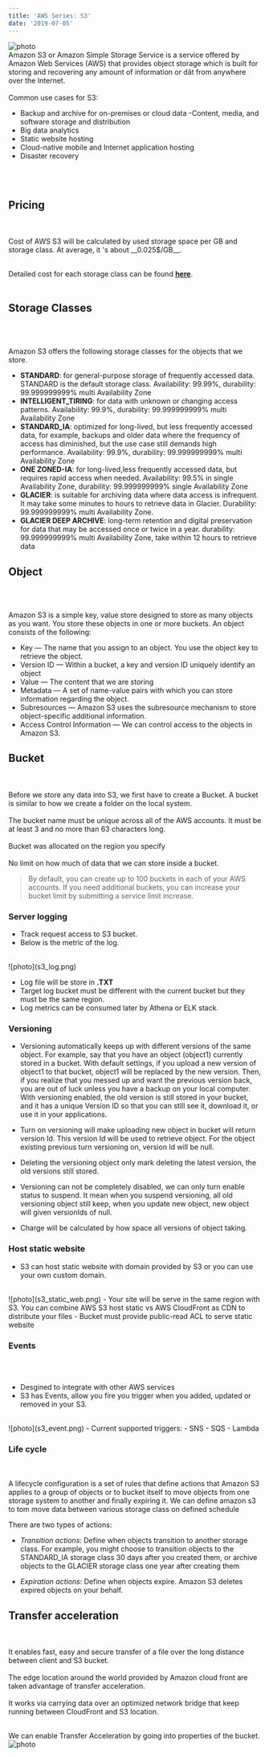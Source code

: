 ```yaml
---
title: 'AWS Series: S3'
date: '2019-07-05'
---
```

![photo](s3.jpg)
<br>
Amazon S3 or Amazon Simple Storage Service is a service offered by Amazon Web Services (AWS) that provides object storage which is built for storing and recovering any amount of information or dât from anywhere over the Internet.
<br>
<br>
Common use cases for S3:
- Backup and archive for on-premises or cloud data
-Content, media, and software storage and distribution
- Big data analytics
- Static website hosting
- Cloud-native mobile and Internet application hosting
- Disaster recovery
<br>
<br>

## Pricing
<br>
<br>
Cost of AWS S3 will be calculated by used storage space per GB and storage class. At average, it 's about __0.025$/GB__.
<br>
<br>

Detailed cost for each storage class can be found [__here__](https://aws.amazon.com/s3/pricing/).
<br>
<br>

## Storage Classes
<br>
<br>

Amazon S3 offers the following storage classes for the objects that we store.
  - __STANDARD__: for general-purpose storage of frequently accessed data.
  STANDARD is the default storage class. Availability: 99.99%, durability: 99.999999999%  multi Availability Zone
  - __INTELLIGENT_TIRING__: for data with unknown or changing access patterns. Availability: 99.9%, durability: 99.999999999% multi Availability Zone
  - __STANDARD_IA__: optimized for long-lived, but less frequently accessed data, for example, backups and older data where the frequency of access has diminished, but the use case still demands high performance.
  Availability: 99.9%, durability: 99.999999999% multi Availability Zone
  - __ONE ZONED-IA__: for long-lived,less frequently accessed data, but requires rapid access when needed. Availability: 99.5% in single Availability Zone, durability: 99.999999999% single Availability Zone
  - __GLACIER__: is suitable for archiving data where data access is infrequent. It may take some minutes to hours to retrieve data in Glacier. Durability: 99.999999999% multi Availability Zone.
  - __GLACIER DEEP ARCHIVE__: long-term retention and digital preservation for data that may be accessed once or twice in a year. durability: 99.999999999% multi Availability Zone, take within 12 hours to retrieve data

## Object
<br>
<br>

Amazon S3 is a simple key, value store designed to store as many objects as you want. You store these objects in one or more buckets. An object consists of the following:
- Key — The name that you assign to an object. You use the object key to retrieve the object.
- Version ID — Within a bucket, a key and version ID uniquely identify an object
- Value — The content that we are storing
- Metadata — A set of name-value pairs with which you can store information regarding the object.
- Subresources — Amazon S3 uses the subresource mechanism to store object-specific additional information.
- Access Control Information — We can control access to the objects in Amazon S3.

## Bucket
<br>
<br>
Before we store any data into S3, we first have to create a Bucket. A bucket is similar to how we create a folder on the local system.
<br>
<br>
The bucket name must be unique across all of the AWS accounts. It must be at least 3 and no more than 63 characters long.
<br>
<br>
Bucket was allocated on the region you specify
<br>
<br>
No limit on how much of data that we can store inside a bucket.

> By default, you can create up to 100 buckets in each of your AWS accounts. If you need additional buckets, you can increase your bucket limit by submitting a service limit increase.

### Server logging

- Track request access to S3 bucket.
- Below is the metric of the log.
<br>
![photo](s3_log.png)


- Log file will be store in __.TXT__
- Target log bucket must be different with the current bucket but they must be the same region.
- Log metrics can be consumed later by Athena or ELK stack.

### Versioning

- Versioning automatically keeps up with different versions of the same object. For example, say that you have an object (object1) currently stored in a bucket. With default settings, if you upload a new version of object1 to that bucket, object1 will be replaced by the new version. Then, if you realize that you messed up and want the previous version back, you are out of luck unless you have a backup on your local computer. With versioning enabled, the old version is still stored in your bucket, and it has a unique Version ID so that you can still see it, download it, or use it in your applications.


- Turn on versioning will make uploading new object in bucket will return version Id. This version Id will be used to retrieve object. For the object existing previous turn versioning on, version Id will be null.


- Deleting the versioning object only mark deleting the latest version, the old versions still stored.


- Versioning can not be completely disabled, we can only turn enable status to suspend. It mean when you suspend versioning, all old versioning object still keep, when you update new object, new object will given versionIds of null.


- Charge will be calculated by how space all versions of object taking.

### Host static website

- S3 can host static website with domain provided by S3 or you can use your own custom domain.
<br>
![photo](s3_static_web.png)
- Your site will be serve in the same region with S3. You can combine AWS S3 host static vs AWS CloudFront as CDN to distribute your files
- Bucket must provide public-read ACL to serve static website

### Events
<br>
<br>

- Desgined to integrate with other AWS services
- S3 has Events, allow you fire you trigger when you added, updated or removed in your S3.
<br>
![photo](s3_event.png)
- Current supported triggers:
    - SNS
    - SQS
    - Lambda

### Life cycle
<br>
<br>
A lifecycle configuration is a set of rules that define actions that Amazon S3 applies to a group of objects or to bucket itself to move objects from one storage system to another and finally expiring it. We can define amazon s3 to tom move data between various storage class on defined schedule

There are two types of actions:
- _Transition actions_: Define when objects transition to another storage class. For example, you might choose to transition objects to the STANDARD_IA storage class 30 days after you created them, or archive objects to the GLACIER storage class one year after creating them


- _Expiration actions_: Define when objects expire. Amazon S3 deletes expired objects on your behalf.

## Transfer acceleration
<br>
<br>
It enables fast, easy and secure transfer of a file over the long distance between client and S3 bucket.
<br>
<br>
The edge location around the world provided by Amazon cloud front are taken advantage of transfer acceleration.
<br>
<br>
It works via carrying data over an optimized network bridge that keep running between CloudFront and S3 location.
<br>
<br>

We can enable Transfer Acceleration by going into properties of the bucket.
<br>
![photo](s3_transfer_accleration.png)

 
